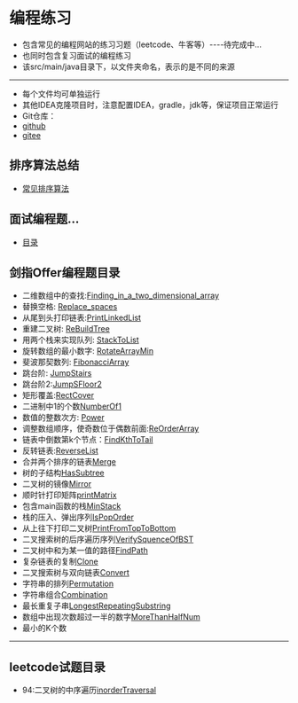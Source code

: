 # 编程练习

- 包含常见的编程网站的练习习题（leetcode、牛客等）----待完成中...
- 也同时包含复习面试的编程练习
- 该src/main/java目录下，以文件夹命名，表示的是不同的来源

-------
 - 每个文件均可单独运行
 - 其他IDEA克隆项目时，注意配置IDEA，gradle，jdk等，保证项目正常运行
 - Git仓库：
  - [github](https://github.com/briarbear/programming_exercises)
  - [gitee](https://gitee.com/briarbear/programming_exercises)
 
 ## 排序算法总结
 - [常见排序算法](src/main/java/Algorithm/Sorts)
 
 ## 面试编程题...
 - [目录](src/main/java/company)
 
## 剑指Offer编程题目录
 - 二维数组中的查找:[Finding_in_a_two_dimensional_array](src/main/java/nowcoder/offer/Finding_in_a_two_dimensional_array.java)
 - 替换空格: [Replace_spaces](src/main/java/nowcoder/offer/Replace_spaces.java)
 - 从尾到头打印链表:[PrintLinkedList](src/main/java/nowcoder/offer/PrintLinkedList.java)
 - 重建二叉树: [ReBuildTree](src/main/java/nowcoder/offer/ReBuildTree.java)
 - 用两个栈来实现队列: [StackToList](src/main/java/nowcoder/offer/StackToList.java)
 - 旋转数组的最小数字: [RotateArrayMin](src/main/java/nowcoder/offerRotateArrayMin.java)
 - 斐波那契数列: [FibonacciArray](src/main/java/nowcoder/offerFibonacciArray.java)
 - 跳台阶: [JumpStairs](src/main/java/nowcoder/offer/JumpStairs.java)
 - 跳台阶2:[JumpSFloor2](src/main/java/nowcoder/offer/JumpFloor2.java)
 - 矩形覆盖:[RectCover](src/main/java/nowcoder/offer/RectCover.java)
 - 二进制中1的个数[NumberOf1](src/main/java/nowcoder/offer/NumberOf1.java)
 - 数值的整数次方: [Power](src/main/java/nowcoder/offer/Power.java)
 - 调整数组顺序，使奇数位于偶数前面:[ReOrderArray](src/main/java/nowcoder/offer/ReOrderArray.java)
 - 链表中倒数第k个节点：[FindKthToTail](src/main/java/nowcoder/offer/FindKthToTail.java)
 - 反转链表:[ReverseList](src/main/java/nowcoder/offer/ReverseList.java)
 - 合并两个排序的链表[Merge](src/main/java/nowcoder/offer/Merge.java)
 - 树的子结构[HasSubtree](src/main/java/nowcoder/offer/HasSubtree.java)
 - 二叉树的镜像[Mirror](src/main/java/nowcoder/offer/Mirror.java)
 - 顺时针打印矩阵[printMatrix](src/main/java/nowcoder/offer/PrintMatrix.java)
 - 包含main函数的栈[MinStack](src/main/java/nowcoder/offer/MinStack.java)
 - 栈的压入、弹出序列[IsPopOrder](src/main/java/nowcoder/offer/IsPopOrder.java)
 - 从上往下打印二叉树[PrintFromTopToBottom](src/main/java/nowcoder/offer/PrintFromTopToBottom.java)
 - 二叉搜索树的后序遍历序列[VerifySquenceOfBST](src/main/java/nowcoder/offer/VerifySquenceOfBST.java)
 - 二叉树中和为某一值的路径[FindPath](src/main/java/nowcoder/offer/FindPath.java)
 - 复杂链表的复制[Clone](src/main/java/nowcoder/offer/CloneList.java)
 - 二叉搜索树与双向链表[Convert](src/main/java/nowcoder/offer/Convert.java)
 - 字符串的排列[Permutation](src/main/java/nowcoder/offer/Permutation.java)
 - 字符串组合[Combination](src/main/java/nowcoder/offer/Combination.java)
 - 最长重复子串[LongestRepeatingSubstring](src/main/java/nowcoder/offer/LongestRepeatingSubstring.java)
 - 数组中出现次数超过一半的数字[MoreThanHalfNum](/src/main/java/nowcoder/offer)
 - 最小的K个数[]()
 ---
 ## leetcode试题目录
 - 94:二叉树的中序遍历[inorderTraversal](/src/main/java/leetcode/ch9/S94.java)